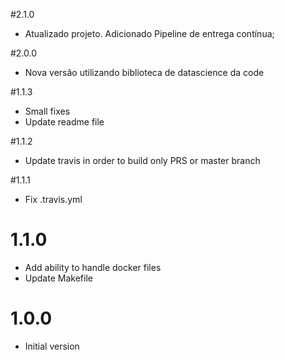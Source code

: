 #2.1.0
- Atualizado projeto. Adicionado Pipeline de entrega contínua;

#2.0.0
- Nova versão utilizando biblioteca de datascience da code

#1.1.3
- Small fixes
- Update readme file

#1.1.2
- Update travis in order to build only PRS or master branch

#1.1.1
- Fix .travis.yml

# 1.1.0
- Add ability to handle docker files
- Update Makefile

# 1.0.0
- Initial version
